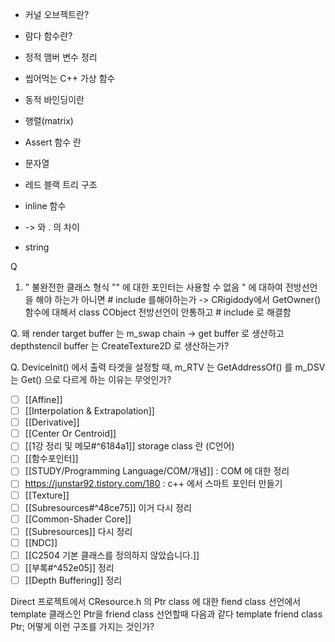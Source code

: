 -  커널 오브젝트란?
- 람다 함수란?
- 정적 맴버 변수 정리
- 씹어먹는 C++ 가상 함수
- 동적 바인딩이란
- 행렬(matrix)
- Assert 함수 란
- 문자열
- 레드 블랙 트리 구조
- inline 함수
- -> 와 . 의 차이

- string

Q
1. " 불완전한 클래스 형식 "" 에 대한 포인터는 사용할 수 없음 " 에 대하여 전방선언을 해야 하는가 아니면 # include 를해야하는가  -> CRigidody에서 GetOwner() 함수에 대해서 class CObject 전방선언이 안통하고  # include 로 해결함

Q. 왜 render target buffer 는 m_swap chain -> get buffer 로 생산하고 depthstencil buffer 는 CreateTexture2D 로 생산하는가?

Q. DeviceInit() 에서 출력 타겟을 설정할 때, m_RTV 는 GetAddressOf() 를 m_DSV 는 Get() 으로 다르게 하는 이유는 무엇인가?

- [ ] [[Affine]]
- [ ] [[Interpolation & Extrapolation]]
- [ ] [[Derivative]]
- [ ] [[Center Or Centroid]]
- [ ] [[1강 정리 및 메모#^6184a1]] storage class  란 (C언어) 
- [ ] [[함수포인터]]
- [ ] [[STUDY/Programming Language/COM/개념]] : COM 에 대한 정리
- [ ] https://junstar92.tistory.com/180 : c++ 에서 스마트 포인터 만들기
- [ ] [[Texture]]
- [ ] [[Subresources#^48ce75]] 이거 다시 정리
- [ ] [[Common-Shader Core]]
- [ ] [[Subresources]] 다시 정리
- [ ] [[NDC]]
- [ ] [[C2504 기본 클래스를 정의하지 않았습니다.]]
- [ ] [[부록#^452e05]] 정리
- [ ] [[Depth Buffering]] 정리

Direct 프로젝트에서 CResource.h 의 Ptr class 에 대한 fiend class 선언에서
template 클래스인 Ptr을 friend class 선언할때 다음과 같다
template<typename T>
friend class Ptr;
어떻게 이런 구조를 가지는 것인가?
